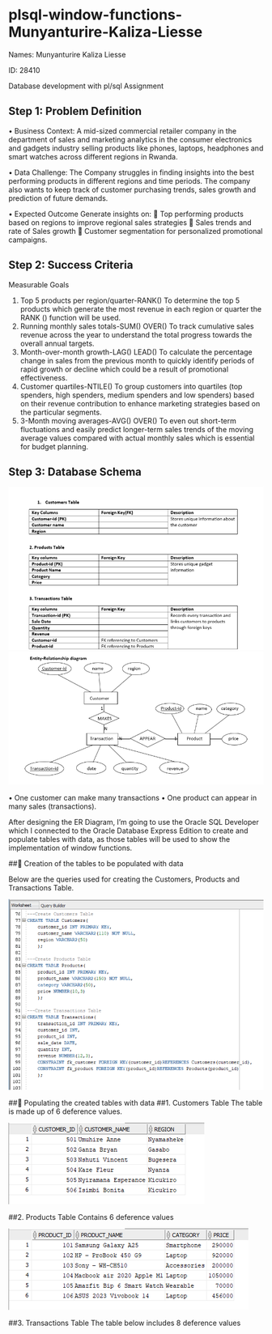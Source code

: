# plsql-window-functions-Munyanturire-Kaliza-Liesse
Names: Munyanturire Kaliza Liesse

ID: 28410

Database development with pl/sql Assignment
## Step 1: Problem Definition
•	Business Context: A mid-sized commercial retailer company in the department of sales and marketing analytics in the consumer electronics and gadgets industry selling products like phones, laptops, headphones and smart watches across different regions in Rwanda.

•	Data Challenge: The Company struggles in finding insights into the best performing products in different regions and time periods. The company also wants to keep track of customer purchasing trends, sales growth and prediction of future demands.

•	Expected Outcome
 Generate insights on: 
	Top performing products based on regions to improve regional sales strategies
	Sales trends and rate of Sales growth
	Customer segmentation for personalized promotional campaigns.

## Step 2: Success Criteria
Measurable Goals
1.	Top 5 products per region/quarter-RANK()
To determine the top 5 products which generate the most revenue in each region or quarter the RANK () function will be used.
2.	Running monthly sales totals-SUM() OVER()
To track cumulative sales revenue across the year to understand the total progress towards the overall annual targets. 
3.	Month-over-month growth-LAG() LEAD()
To calculate the  percentage change in sales from the previous month to quickly identify periods of rapid growth or decline which could be a result of promotional effectiveness. 
4.	Customer quartiles-NTILE()
To group customers into quartiles (top spenders, high spenders, medium spenders and low spenders) based on their revenue contribution to enhance marketing strategies based on the particular segments.
5.	3-Month moving averages-AVG() OVER()
To even out short-term fluctuations and easily predict longer-term sales trends of the moving average values compared with actual monthly sales which is essential for budget planning.

## Step 3: Database Schema

![table](https://github.com/Liesse205/plsql-window-functions-Munyanturire-Kaliza-Liesse/blob/main/Step%203%20table.png?raw=true)
![diagram](https://github.com/Liesse205/plsql-window-functions-Munyanturire-Kaliza-Liesse/blob/main/er%20diagram.png.png?raw=true)

•	One customer can make many transactions
•	One product can appear in many sales (transactions).

After designing the ER Diagram, I’m going to use the Oracle SQL Developer which I connected to the Oracle Database Express Edition to create and populate tables with data, as those tables will be used to show the implementation of window functions.

##	Creation of the tables to be populated with data

Below are the queries used for creating the Customers, Products and Transactions Table. 

![tables](https://github.com/Liesse205/plsql-window-functions-Munyanturire-Kaliza-Liesse/blob/main/Table%20creation.png.png?raw=true)

##	Populating the created tables with data 
##1.	Customers Table
The table is made up of 6 deference values.

![tables](https://github.com/Liesse205/plsql-window-functions-Munyanturire-Kaliza-Liesse/blob/main/customers%20.png.png?raw=true)

##2.	Products Table
Contains 6 deference values

![tables](https://github.com/Liesse205/plsql-window-functions-Munyanturire-Kaliza-Liesse/blob/main/products.png.png?raw=true)

##3.	Transactions Table
The table below includes 8 deference values



